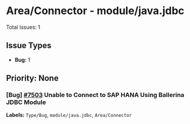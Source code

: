 # Area/Connector - module/java.jdbc

Total Issues: 1

## Issue Types

- **Bug:** 1

## Priority: None

### [Bug] [#7503](https://github.com/ballerina-platform/ballerina-library/issues/7503) Unable to Connect to SAP HANA Using Ballerina JDBC Module
**Labels:** `Type/Bug`, `module/java.jdbc`, `Area/Connector`

